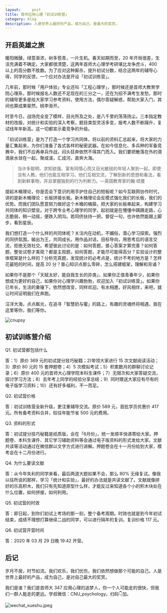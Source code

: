 ```yaml
---
layout:     post
title: 首师应用心理「初试训练营」
category: blog
description: 人是世界上最好的产品，成为自己，是最大的奖赏。
---
```


## 开启英雄之旅

暖阳微醺，绿意渐浓，树多苞青，一片生机。春天如期而至，20 年开局很差，生活充满着不确定。大家都很清楚，这两年首师大心理学考研堪比龙争虎斗，400 以上的高分数不胜数。为了应对这种厮杀，提升初试分数，结合这两年的辅导心得，同学的反馈，一个应对办法是开设「初试训练营」。

几年前，那时候「用户体验」专业还叫「工程心理学」，那时候还是首师大教育学院心理系，那时候报名人数还不足现在的三分之一，还在为招不满考生发愁。那时的辅导更多是给大家学习参考资料，使用方法，偶尔答疑解惑，帮助大家入门，其间也算成果斐然，桃李渐开。

时至今日，战场完全变了模样，目光所及之处，是八千里的荡荡扬尘。三本指定教材的改版，对统计和实验的深入考察，题目类型灵活多变，报考人数不断蹿升，复试线年年新高。这一切都宣示着竞争的升级。

「初试训练营」是为了打造一个学习共同体，将以前的资料汇总起来，将大家的力量汇集起来，为你们准备了各式各样的秘密武器。在如今信息化、多兵种的军备竞赛中，我们不应再单兵作战，闷头狂奔依然不得其门而入。我们要把散落在外的滴滴泉水敛在一起，聚成溪，汇成河，直奔大海。

> 当许多聪明、求知欲强、富有同情心而又目光敏锐的年轻人聚到一起，即使没有人教，他们也能互相学习。他们互相交流，了解到新的思想和看法，看到新鲜事物，并且掌握独到的行为判断力。—英国教育家约翰·纽曼

提起木桶理论，你是否会下意识的用手护住自己的短板呢？如今互联网协作时代，讲的是新木桶理论：长板拼接长板。新木桶理论会反模式强化我们的长板，我们的优势。而我们团队愿意努力做好这个木桶的桶箍，把大家的长板串起来，构建学习共同体的知识壁垒。对于跨专业考心理学的同学，起初就是在懵懂中蹒跚走路，心志脆弱，稍一动摇，便跌入阴沟。若同侪扶持一把，督促一句，也许依然能跟上脚步，看到星辰。

我们想打造一个什么样的共同体呢？关注内在动机，不媚俗，潜心学习探索。强烈的同侪氛围，输出为王，共同成长。用作品对话，目标导向，用思考后的语言交流，拒绝无效社交。希望彼此讨论的是：如何答题，普心答案才算完善？如何答题，整张试卷才美观？都是主观题，如何答题，才能尽可能得高分？实验设计的整体框架是什么样的？分析完真题，发现统计的必考点是，统计不考的地方是？怎样花最短的时间，提高 20 分？普心知识点那么零碎，怎么搭建框架，理解和背诵？

如果你不是那个「天赋太好，能自我生长的异类」，如果你正值青春年少，如果你想成为更好的自己，如果你对心理学兴趣勃勃，欢迎加入「初试训练营」。如果你已年长，生活的重锤下，依然想改变，同样欢迎。有水相邀，好风相伴，来吧，就让时间证明我们在奔跑。

汪洋大海，点点粼光，在追寻「智慧奶与蜜」的路上，有趣的灵魂终将相遇，我在这里等你，我们等你。

![cnupsy](https://cnu347-1257355643.cos.ap-beijing.myqcloud.com/CNU347/cnupsy_flyer.png)

## 初试训练营介绍

Q1. 初试营都包括什么

答：1）原价 369 元的初试提分技巧秘籍；2)带领大家进行 15 次文献阅读活动；3）原价 80 元的 15 套押题卷；4）5 次模拟考试；5）积累数月的群聊讨论记录；6）原价 400 元的首师大心理学院本科生课件；7）无限次和大家答疑交流，探讨学习方法；8）去年考上同学的经验分享总结；9）同时赠送大家应有尽有的电子版学习资料；10）还有好多福利，不一而足。

Q2. 初试营价格

答：初试训练营全新升级，更注重辅导交流。原价 589 元，首批学员优惠价 417 元。所有备考资料合并，较往年能节省 500 元的费用。

Q3. 资料的形式

答：初试提分技巧秘籍是纸质版，会在「6月份」，统一发顺丰快递寄给大家。押题卷、本科生课件、其它学习辅助资料等会通过电子版资料的形式发给大家。文献共读等活动通过在微信群以文字方式进行讲解。押题卷会在十一月份给到大家，模考会在十二月份进行。

Q4. 为什么要读文献

答：从今年失利的同学来看，最后两道大题如果不会，那么 80% 无缘复试。像我以往所说的那样，学习「统计和实验」，最好的办法就是共读文献了。文献就像拼好的乐高积木，我们只有先知道原型什么样，才能反过来知道各个小的积木块处在什么位置，如何拼接，如何利用。

Q5. 初试营的时效

答：即日起，到你们初试上考场的那一刻，整个备考周期。时效也就是到今年初试结束，成绩不理想打算继续二战的同学，可以进行隔年的复训。复训价格 117 元。

Q6. 初试营开营时间

答：2020 年 03 月 29 日晚 19:42 开营。

## 后记

岁月不居，时节如流。我们欢乐，我们忧伤，我们依然想做那个可能的自己。人是世界上最好的产品，成为自己，是对自己最大的奖赏。

我们是谁？我们是首师大 347 应用心理的追梦人，你一个人可能走的很快，但我们一群人能走的更远。学叔微信：CNU_psychology。扫码👇加。

![wechat_xueshu.jpeg](https://cnu347-1257355643.cos.ap-beijing.myqcloud.com/CNU347/WechatIMG125.jpeg)
